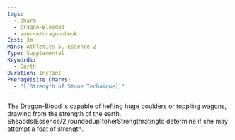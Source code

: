 ```yaml
---
tags:
  - charm
  - Dragon-Blooded
  - source/dragon-book
Cost: 3m
Mins: Athletics 5, Essence 2
Type: Supplemental
Keywords:
  - Earth
Duration: Instant
Prerequisite Charms:
  - "[[Strength of Stone Technique]]"
---
```

The Dragon-Blood is capable of hefting huge boulders or toppling wagons, drawing from the strength of the earth. Sheadds(Essence/2,roundedup)toherStrengthratingto determine if she may attempt a feat of strength.